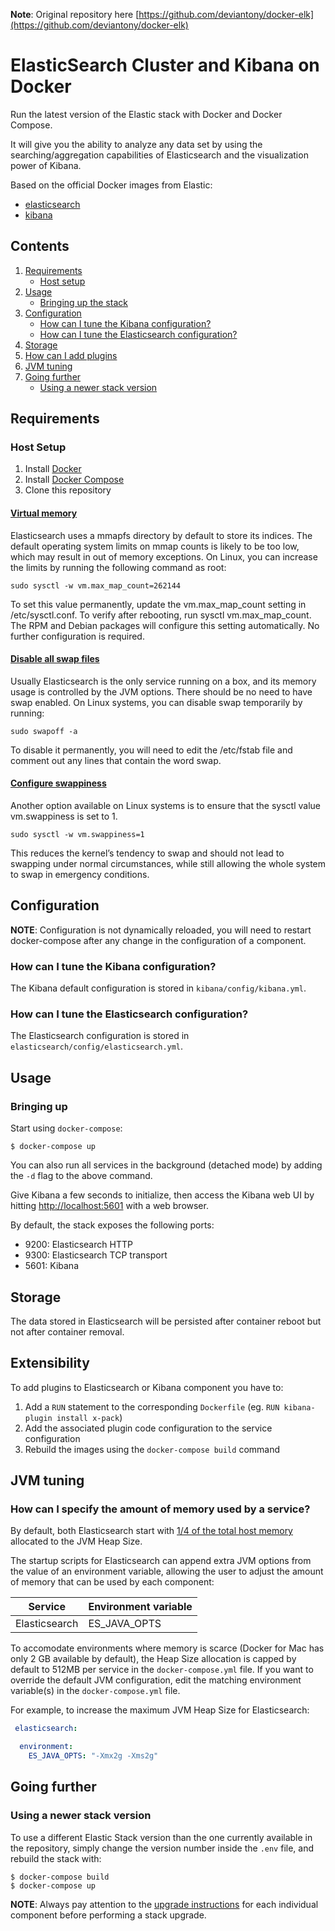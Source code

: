 **Note**: Original repository here [https://github.com/deviantony/docker-elk](https://github.com/deviantony/docker-elk) 

# ElasticSearch Cluster and Kibana on Docker

Run the latest version of the Elastic stack with Docker and Docker Compose.

It will give you the ability to analyze any data set by using the searching/aggregation capabilities of Elasticsearch and the visualization power of Kibana.

Based on the official Docker images from Elastic:

* [elasticsearch](https://github.com/elastic/elasticsearch-docker)
* [kibana](https://github.com/elastic/kibana-docker)

## Contents

1. [Requirements](#requirements)
   * [Host setup](#host-setup)
2. [Usage](#usage)
   * [Bringing up the stack](#bringing-up)
3. [Configuration](#configuration)
   * [How can I tune the Kibana configuration?](#how-can-i-tune-the-kibana-configuration)
   * [How can I tune the Elasticsearch configuration?](#how-can-i-tune-the-elasticsearch-configuration)
4. [Storage](#storage)
5. [How can I add plugins](#extensibility)
6. [JVM tuning](#jvm-tuning)
7. [Going further](#going-further)
   * [Using a newer stack version](#using-a-newer-stack-version)

## Requirements
### Host Setup
1. Install [Docker](https://www.docker.com/community-edition#/download)
2. Install [Docker Compose](https://docs.docker.com/compose/install/)
3. Clone this repository


#### [Virtual memory](https://www.elastic.co/guide/en/elasticsearch/reference/current/vm-max-map-count.html#vm-max-map-count)
Elasticsearch uses a mmapfs directory by default to store its indices. The default operating system limits on mmap counts is likely to be too low, which may result in out of memory exceptions.
On Linux, you can increase the limits by running the following command as root:

```sudo sysctl -w vm.max_map_count=262144```

To set this value permanently, update the vm.max_map_count setting in /etc/sysctl.conf. To verify after rebooting, run sysctl vm.max_map_count.
The RPM and Debian packages will configure this setting automatically. No further configuration is required.

#### [Disable all swap files](https://www.elastic.co/guide/en/elasticsearch/reference/current/setup-configuration-memory.html#disable-swap-files)
Usually Elasticsearch is the only service running on a box, and its memory usage is controlled by the JVM options. There should be no need to have swap enabled.
On Linux systems, you can disable swap temporarily by running:

 ```sudo swapoff -a```

To disable it permanently, you will need to edit the /etc/fstab file and comment out any lines that contain the word swap.

#### [Configure swappiness](https://www.elastic.co/guide/en/elasticsearch/reference/current/setup-configuration-memory.html#swappiness)
Another option available on Linux systems is to ensure that the sysctl value vm.swappiness is set to 1. 


```sudo sysctl -w vm.swappiness=1```

This reduces the kernel’s tendency to swap and should not lead to swapping under normal circumstances, while still allowing the whole system to swap in emergency conditions.

## Configuration

**NOTE**: Configuration is not dynamically reloaded, you will need to restart docker-compose after any change in the
configuration of a component.

### How can I tune the Kibana configuration?

The Kibana default configuration is stored in `kibana/config/kibana.yml`.

### How can I tune the Elasticsearch configuration?

The Elasticsearch configuration is stored in `elasticsearch/config/elasticsearch.yml`.

## Usage

### Bringing up

Start using `docker-compose`:

```console
$ docker-compose up
```

You can also run all services in the background (detached mode) by adding the `-d` flag to the above command.

Give Kibana a few seconds to initialize, then access the Kibana web UI by hitting
[http://localhost:5601](http://localhost:5601) with a web browser.

By default, the stack exposes the following ports:
* 9200: Elasticsearch HTTP
* 9300: Elasticsearch TCP transport
* 5601: Kibana

## Storage

The data stored in Elasticsearch will be persisted after container reboot but not after container removal.

## Extensibility

To add plugins to Elasticsearch or Kibana component you have to:

1. Add a `RUN` statement to the corresponding `Dockerfile` (eg. `RUN kibana-plugin install x-pack`)
2. Add the associated plugin code configuration to the service configuration
3. Rebuild the images using the `docker-compose build` command

## JVM tuning

### How can I specify the amount of memory used by a service?

By default, both Elasticsearch start with [1/4 of the total host
memory](https://docs.oracle.com/javase/8/docs/technotes/guides/vm/gctuning/parallel.html#default_heap_size) allocated to
the JVM Heap Size.

The startup scripts for Elasticsearch can append extra JVM options from the value of an environment
variable, allowing the user to adjust the amount of memory that can be used by each component:

| Service       | Environment variable |
|---------------|----------------------|
| Elasticsearch | ES_JAVA_OPTS         |

To accomodate environments where memory is scarce (Docker for Mac has only 2 GB available by default), the Heap Size
allocation is capped by default to 512MB per service in the `docker-compose.yml` file. If you want to override the
default JVM configuration, edit the matching environment variable(s) in the `docker-compose.yml` file.

For example, to increase the maximum JVM Heap Size for Elasticsearch:

```yml
 elasticsearch:

  environment:
    ES_JAVA_OPTS: "-Xmx2g -Xms2g"
```

## Going further

### Using a newer stack version

To use a different Elastic Stack version than the one currently available in the repository, simply change the version
number inside the `.env` file, and rebuild the stack with:

```console
$ docker-compose build
$ docker-compose up
```

**NOTE**: Always pay attention to the [upgrade instructions](https://www.elastic.co/guide/en/elasticsearch/reference/current/setup-upgrade.html)
for each individual component before performing a stack upgrade.
